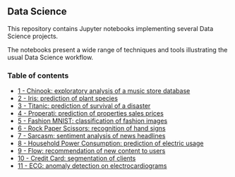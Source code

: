 ## Data Science

This repository contains Jupyter notebooks implementing several Data Science projects. 

The notebooks present a wide range of techniques and tools illustrating the usual Data Science workflow.

### Table of contents

* [1 - Chinook: exploratory analysis of a music store database](https://github.com/bmarroc/data-science/blob/c8c7abe0f458ce819cee67f2e3a3c01a3f18c655/1/ds_1.ipynb)
* [2 - Iris: prediction of plant species](https://github.com/bmarroc/data-science/blob/9487ec6f51ba6588c7a0c499ac615e33b6f23cad/2/ds_2.ipynb)
* [3 - Titanic: prediction of survival of a disaster](https://github.com/bmarroc/data-science/blob/b1f7e2be1731c96ab9148cea84577fab541665b9/3/ds_3.ipynb)
* [4 - Properati: prediction of properties sales prices](https://github.com/bmarroc/data-science/blob/b3743186cdedcdea6d9f43b77287fd28d3719bc5/4/ds_4.ipynb)
* [5 - Fashion MNIST: classification of fashion images](https://github.com/bmarroc/data-science/blob/08565127f47983270bcad7ed6567a4a334633219/5/ds_5.ipynb)
* [6 - Rock Paper Scissors: recognition of hand signs]()
* [7 - Sarcasm: sentiment analysis of news headlines]()
* [8 - Household Power Consumption: prediction of electric usage]()
* [9 - Flow: recommendation of new content to users]()
* [10 - Credit Card: segmentation of clients]()
* [11 - ECG: anomaly detection on electrocardiograms]()


